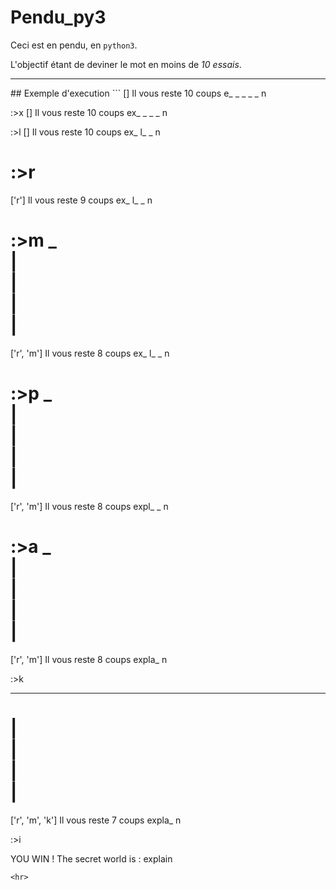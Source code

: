 # Pendu_py3

Ceci est en pendu, en `python3`.

L'objectif étant de deviner le mot en moins de *10 essais*.

<hr>
## Exemple d'execution
```
[]
Il vous reste 10 coups
e_ _ _ _ _ n

:\>x
[]
Il vous reste 10 coups
ex_ _ _ _ n

:\>l
[]
Il vous reste 10 coups
ex_ l_ _ n

:\>r
==========
['r']
Il vous reste 9 coups
ex_ l_ _ n

:\>m
_         
|         
|         
|         
|         
==========
['r', 'm']
Il vous reste 8 coups
ex_ l_ _ n

:\>p
_         
|         
|         
|         
|         
==========
['r', 'm']
Il vous reste 8 coups
expl_ _ n

:\>a
_         
|         
|         
|         
|         
==========
['r', 'm']
Il vous reste 8 coups
expla_ n

:\>k
_______   
|         
|         
|         
|         
==========
['r', 'm', 'k']
Il vous reste 7 coups
expla_ n

:\>i

YOU WIN ! The secret world is : explain
```
<hr>
 
